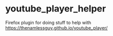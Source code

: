 # youtube_player_helper
Firefox plugin for doing stuff to help with https://thenamlessguy.github.io/youtube_player/
